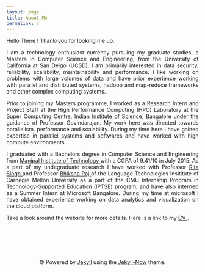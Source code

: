 ```yaml
---
layout: page
title: About Me
permalink: /
---
```


<span style="text-align: justify;">
Hello There ! Thank-you for looking me up. 

I am a technology enthusiast currently pursuing my graduate studies, a Masters in Computer Science and Engineering, from the University of California at San Deigo (UCSD). I am primarily interested in data security, reliability, scalability, maintainability and performance. I like working on problems with large volumes of data and have prior experience working with parallel and distributed systems, hadoop and map-reduce frameworks and other complex computing systems.

Prior to joining my Masters programme, I worked as a Research Intern and Project Staff  at the High Performance Computing (HPC) Laboratory at the Super Computing Centre</a>, <a href = "http://www.iisc.ernet.in/">Indian Institute of Science</a>, Bangalore under the guidance of Professor Govindarajan. My work here was directed towards parallelism. performance and scalability. During my time here I have gained expertise in parallel systems and softwares and have worked with high compute environments. 

I graduated with a Bachelors degree in Computer Science and Engineering from  <a href = "http://manipal.edu/mu.html"> Manipal Institute of Technology </a> with a CGPA of 9.41/10 in July 2015. As a part of my undegraduate research  I have worked with Professor <a href ="https://scholar.google.com/citations?user=0lMANmwAAAAJ&hl=en"> Rita Singh </a> and Professor <a href="https://scholar.google.com/citations?user=IWcGY98AAAAJ"> Bhiksha Raj </a> of the Language Technologies Insititute of Carnegie Mellon University as a part of the CMU Internship Program in Technology-Supported Education (IPTSE) program, and have also interned as a Summer Intern at Microsoft Bangalore. During my time at microsoft I have obtained experience working on data analytics and visualization on the cloud platform. 


Take a look around the website for more details. 
Here is a link to my  <a href = "http://tejeswinisundaram.github.io/assets/tejeswini_resume.pdf"> CV </a>.
</span>

<br/>
<br/>
<br/>
<br/>
<br/>

<div class="container" align="center">
<span>&copy; Powered by  <a href="http://jekyllrb.com" rel="nofollow">Jekyll</a> using the<a href="http://www.jekyllnow.com/" rel="no follow"> Jekyll-Now</a> theme.</span>
</div>
